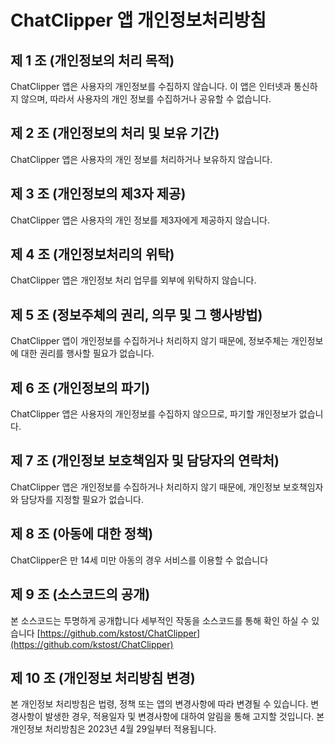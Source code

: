 # ChatClipper 앱 개인정보처리방침

## 제 1 조 (개인정보의 처리 목적)
ChatClipper 앱은 사용자의 개인정보를 수집하지 않습니다. 이 앱은 인터넷과 통신하지 않으며, 따라서 사용자의 개인 정보를 수집하거나 공유할 수 없습니다.

## 제 2 조 (개인정보의 처리 및 보유 기간)
ChatClipper 앱은 사용자의 개인 정보를 처리하거나 보유하지 않습니다.

## 제 3 조 (개인정보의 제3자 제공)
ChatClipper 앱은 사용자의 개인 정보를 제3자에게 제공하지 않습니다.

## 제 4 조 (개인정보처리의 위탁)
ChatClipper 앱은 개인정보 처리 업무를 외부에 위탁하지 않습니다.

## 제 5 조 (정보주체의 권리, 의무 및 그 행사방법)
ChatClipper 앱이 개인정보를 수집하거나 처리하지 않기 때문에, 정보주체는 개인정보에 대한 권리를 행사할 필요가 없습니다.

## 제 6 조 (개인정보의 파기)
ChatClipper 앱은 사용자의 개인정보를 수집하지 않으므로, 파기할 개인정보가 없습니다.

## 제 7 조 (개인정보 보호책임자 및 담당자의 연락처)
ChatClipper 앱은 개인정보를 수집하거나 처리하지 않기 때문에, 개인정보 보호책임자와 담당자를 지정할 필요가 없습니다.

## 제 8 조 (아동에 대한 정책)
ChatClipper은 만 14세 미만 아동의 경우 서비스를 이용할 수 없습니다

## 제 9 조 (소스코드의 공개)
본 소스코드는 투명하게 공개합니다
세부적인 작동을 소스코드를 통해 확인 하실 수 있습니다
[https://github.com/kstost/ChatClipper](https://github.com/kstost/ChatClipper)

## 제 10 조 (개인정보 처리방침 변경)
본 개인정보 처리방침은 법령, 정책 또는 앱의 변경사항에 따라 변경될 수 있습니다. 변경사항이 발생한 경우, 적용일자 및 변경사항에 대하여 알림을 통해 고지할 것입니다.
본 개인정보 처리방침은 2023년 4월 29일부터 적용됩니다.
